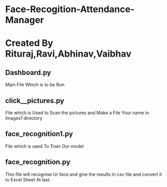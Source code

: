 # Face-Recogition-Attendance-Manager
# Created By Rituraj,Ravi,Abhinav,Vaibhav
## Dashboard.py
Main File Which is to be Run
## click__pictures.py
File which is Used to Scan the pictures and Make a File Your name in Images1 directory
## face_recognition1.py
File which is used To Train Our model
## face_recognition.py
This file will recognise Ur face and give the results in csv file and convert it to Excel Sheet At last.

